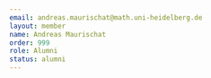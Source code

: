 ```yaml
---
email: andreas.maurischat@math.uni-heidelberg.de
layout: member
name: Andreas Maurischat
order: 999
role: Alumni
status: alumni
---
```


